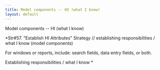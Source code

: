 ```yaml
---
title: Model components -- HI (what I know)
layout: default
---
```




Model components -- HI (what I know)


*Str#57. &quot;Establish HI Attributes&quot; Strategy // establishing
responsibilities / what I know (model components) 

 For windows or reports, include: search fields, data entry fields, or both. 

Establishing responsibilities / what I know
*
